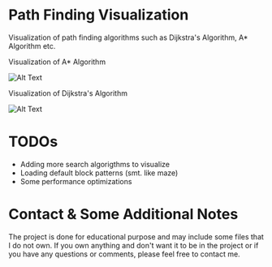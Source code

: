 # Path Finding Visualization
Visualization of path finding algorithms such as Dijkstra's Algorithm, A* Algorithm etc.

Visualization of A* Algorithm

![Alt Text](https://media.giphy.com/media/SHCgtSCjBMIUO2iNM8/giphy.gif)


Visualization of Dijkstra's Algorithm

![Alt Text](https://media.giphy.com/media/5mlCDdpCfgyTUlDQFH/giphy.gif)

# TODOs

* Adding more search algorigthms to visualize
* Loading default block patterns (smt. like maze)
* Some performance optimizations


# Contact & Some Additional Notes
The project is done for educational purpose and may include some files that I do not own. If you own anything and don't want it to be in the project or if you have any questions or comments, please feel free to contact me.
